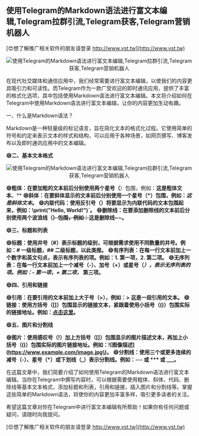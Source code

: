 ## **使用Telegram的Markdown语法进行富文本编辑,Telegram拉群引流,Telegram获客,Telegram营销机器人**

[😍想了解推广相关软件的朋友请登录 http://www.vst.tw](http://www.vst.tw)

 <center><img src="https://vst.tw/MP4/tuiguang/png/7.png" alt="使用Telegram的Markdown语法进行富文本编辑,Telegram拉群引流,Telegram获客,Telegram营销机器人"></center>

在现代社交媒体和通信应用中，我们经常需要进行富文本编辑，以使我们的内容更具吸引力和可读性。而Telegram作为一款广受欢迎的即时通讯应用，提供了丰富的格式化选项，其中包括使用Markdown语法进行富文本编辑。本文将介绍如何在Telegram中使用Markdown语法进行富文本编辑，让你的内容更加生动有趣。

一、什么是Markdown语法？

Markdown是一种轻量级的标记语言，旨在简化文本的格式化过程。它使用简单的符号和约定来表示文本的样式和结构，可以应用于各种场景，如网页撰写、博客发布以及即时通讯应用中的文本编辑。

**😄二、基本文本格式**

 <center><img src="https://vst.tw/MP4/tuiguang/png/4.png" alt="使用Telegram的Markdown语法进行富文本编辑,Telegram拉群引流,Telegram获客,Telegram营销机器人"></center>

**😄粗体：在要加粗的文本前后分别使用两个星号（**）包围，例如：**这是粗体文本**。**
**😄斜体：在要斜体显示的文本前后分别使用一个星号（*）包围，例如：*这是斜体文本*。**
**😄内联代码：使用反引号（）将要显示为内联代码的文本包围起来，例如：\print("Hello, World!")`。**
**😄删除线：在要添加删除线的文本前后分别使用两个波浪线（~~）包围，例如：~~这是删除线~~。**

**😄三、标题和列表**

**😄标题：使用井号（#）表示标题的级别，可根据需求使用不同数量的井号。例如：# 一级标题，## 二级标题，以此类推。**
**😄有序列表：在每一行文本前加上一个数字和英文句点，表示有序列表的项。例如：1. 第一项，2. 第二项。**
**😄无序列表：在每一行文本前加上一个减号（-）、加号（+）或星号（*），表示无序列表的项。例如：- 第一项，+ 第二项，* 第三项。**

**😄四、引用和链接**

**😄引用：在要引用的文本前加上大于号（>），例如：> 这是一段引用的文本。**
**😄链接：使用方括号（[]）包围显示的链接文本，紧跟着使用小括号（()）包围实际的链接地址。例如：[点击这里](https://www.example.com)。**

**😄五、图片和分割线**

**😄图片：使用感叹号（!）加上方括号（[]）包围显示的图片描述文本，再加上小括号（()）包围实际的图片链接地址。例如：![图像描述](https://www.example.com/image.jpg\)。**
**😄分割线：使用三个或更多连续的减号（-）、星号（*）或下划线（_）表示分割线。例如：--- 或 *** 或 ___。**

在这篇文章中，我们简要介绍了如何使用Telegram的Markdown语法进行富文本编辑。当你在Telegram中撰写内容时，可以根据需要使用粗体、斜体、代码、删除线等基本文本格式，添加标题和列表，引用和链接，插入图片和分割线等。掌握这些简单的Markdown语法，将使你的内容更加丰富多样，吸引更多读者的关注。

希望这篇文章对你在Telegram中进行富文本编辑有所帮助！如果你有任何问题或疑问，请随时向我提问。

[😍想了解推广相关软件的朋友请登录 http://www.vst.tw](http://www.vst.tw)



